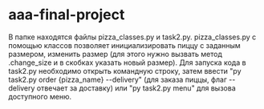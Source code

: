 # aaa-final-project
В папке находятся файлы pizza_classes.py и task2.py. pizza_classes.py с помощью классов позволяет инициализировать пиццу с заданным размером, изменить размер (для этого нужно вызвать метод .change_size и в скобках указать новый размер). Для запуска кода в task2.py необходимо открыть командную строку, затем ввести "py task2.py order {pizza_name} --delivery" (для заказа пиццы, флаг --delivery отвечает за доставку) или "py task2.py menu" для вызова доступного меню.
